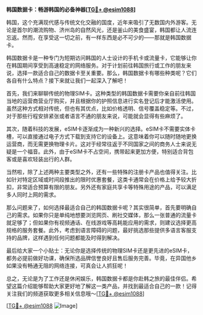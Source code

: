 **韩国数据卡：畅游韩国的必备神器[[TG💪+ @esim1088](https://t.me/s/esim1088)]**

韩国，这个充满现代感与传统文化交融的国度，近年来吸引了无数国内外游客。无论是首尔的潮流购物、济州岛的自然风光，还是釜山的美食盛宴，韩国都让人流连忘返。然而，在享受这一切之前，有一样东西是必不可少的——那就是韩国数据卡。

韩国数据卡是一种专门为短期访问韩国的人士设计的手机卡或流量卡，它能够让你在韩国期间享受到高速稳定的网络服务。对于计划前往韩国旅行或工作的朋友来说，选择一款适合自己的数据卡至关重要。那么，韩国数据卡有哪些种类呢？它们各自有什么特点？接下来就让我们一起深入了解吧！

首先，我们来聊聊传统的物理SIM卡。这种类型的韩国数据卡需要你亲自前往韩国当地的运营商营业厅购买，并且根据你的护照信息进行实名登记后才能激活使用。虽然这种方式相对传统，但也有其优点，比如价格透明、信号覆盖稳定等。不过，对于那些行程安排紧张或者语言不通的朋友来说，可能就会显得有些麻烦了。

其次，随着科技的发展，eSIM卡逐渐成为一种新兴的选择。eSIM卡不需要实体卡槽，可以直接通过电子方式下载到支持它的设备上。这意味着你可以随时随地更换运营商，而无需更换物理卡片。这对于经常往返于不同国家之间的商务人士来说无疑是一个福音。此外，由于eSIM卡不占空间，携带起来更加方便，特别适合背包客或是喜欢轻装出行的人群。

当然啦，除了上述两种主要类型之外，还有一些特殊的注册卡产品也值得关注。比如针对特定区域或时间段推出的限时优惠套餐，这类卡通常会在价格上给予较大折扣，非常适合预算有限的朋友。另外还有家庭共享卡等特殊用途的产品，可以满足多人同时上网的需求。

那么问题来了，如何选择最适合自己的韩国数据卡呢？其实很简单，首先要明确自己的需求。如果你只是单纯地想要浏览网页、刷社交媒体，那么一张普通的流量卡就足够了；但如果你有视频通话、在线游戏等高耗能应用的需求，则建议选择更高规格的服务套餐。此外，考虑到语言障碍的问题，最好挑选那些提供多语言客服支持的品牌，这样遇到任何问题都能及时得到解决。

最后给大家一个小贴士：无论你是选择传统的物理SIM卡还是更先进的eSIM卡，都务必提前做好功课，确保所选品牌信誉良好且售后服务完善。毕竟，在异国他乡如果没有畅通无阻的网络连接，可真会让人抓狂呢！

总之，无论是为了工作还是休闲娱乐，韩国数据卡都是你赴韩之旅的最佳伴侣。希望这篇介绍能够帮助大家更好地了解这一类产品，并找到最适合自己的一款！记得关注我们的频道获取更多相关信息哦～[[TG💪+ @esim1088](https://t.me/s/esim1088)]

[[TG💪+ @esim1088](https://t.me/s/esim1088) ![Image](https://i.postimg.cc/4NQfJmqS/Snipaste-2025-05-13-00-14-12.png)]
